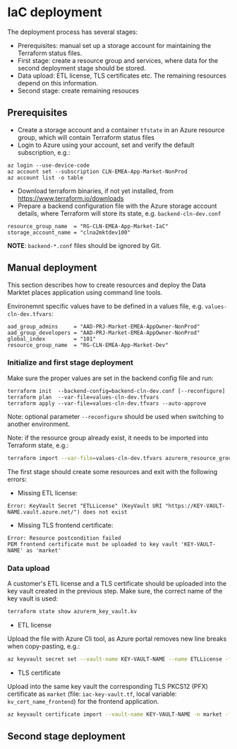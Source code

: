 # IaC deployment

The deployment process has several stages:
- Prerequisites: manual set up a storage account for maintaining the Terraform status files.
- First stage: create a resource group and services, where data for the second deployment stage should be stored.
- Data upload: ETL license, TLS certificates etc. The remaining resources depend on this information.
- Second stage: create remaining resouces

## Prerequisites

- Create a storage account and a container `tfstate` in an Azure resource group, which will contain Terraform status files
- Login to Azure using your account, set and verify the default subscription, e.g.:
```
az login --use-device-code
az account set --subscription CLN-EMEA-App-Market-NonProd
az account list -o table
```
- Download terraform binaries, if not yet installed, from https://www.terraform.io/downloads
- Prepare a backend configuration file with the Azure storage account details, where Terraform will store its state, e.g. `backend-cln-dev.conf`
```
resource_group_name  = "RG-CLN-EMEA-App-Market-IaC"
storage_account_name = "clna2mktdev100"
```
**NOTE**: `backend-*.conf` files should be ignored by Git.

## Manual deployment
This section describes how to create resources and deploy the Data Marktet places application using command line tools.

Environemnt specific values have to be defined in a values file, e.g. `values-cln-dev.tfvars`:
```
aad_group_admins     = "AAD-PRJ-Market-EMEA-AppOwner-NonProd"
aad_group_developers = "AAD-PRJ-Market-EMEA-AppOwner-NonProd"
global_index         = "101"
resource_group_name  = "RG-CLN-EMEA-App-Market-Dev"
```


### Initialize and first stage deployment 
Make sure the proper values are set in the backend config file and run:
```
terraform init  --backend-config=backend-cln-dev.conf [--reconfigure]
terraform plan  --var-file=values-cln-dev.tfvars
terraform apply --var-file=values-cln-dev.tfvars --auto-approve
```
Note: optional parameter `--reconfigure` should be used when switching to another environment.

Note: if the resource group already exist, it needs to be imported into Terraform state, e.g.:
```bash
terraform import --var-file=values-cln-dev.tfvars azurerm_resource_group.rg "/subscriptions/00000000-0000-0000-0000-000000000000/resourceGroups/RG-CLN-EMEA-App-Market-Dev" 
```

The first stage should create some resources and exit with the following errors:
- Missing ETL license:
```
Error: KeyVault Secret "ETLLicense" (KeyVault URI "https://KEY-VAULT-NAME.vault.azure.net/") does not exist
```
- Missing TLS frontend certificate:
```
Error: Resource postcondition failed
PEM frontend certificate must be uploaded to key vault 'KEY-VAULT-NAME' as 'market'
```

### Data upload

A customer's ETL license and a TLS certificate should be uploaded into the key vault created in the previous step.
Make sure, the correct name of the key vault is used:

```bash
terraform state show azurerm_key_vault.kv
```

- ETL license

Upload the file with Azure Cli tool, as Azure portal removes new line breaks when copy-pasting, e.g.:

```bash
az keyvault secret set --vault-name KEY-VAULT-NAME --name ETLLicense -f "/path/to/ETLLicense.lic" -o none
```

- TLS certificate

Upload into the same key vault the corresponding TLS PKCS12 (PFX) certificate as `market` (file: `iac-key-vault.tf`, local variable: `kv_cert_name_frontend`) for the frontend application.
```bash
az keyvault certificate import --vault-name KEY-VAULT-NAME -n market -f "/PATH/TO/PKCS12_cert_and_priv_key.pfx" [--password CERT_PASSWORD] -o none
```

## Second stage deployment

